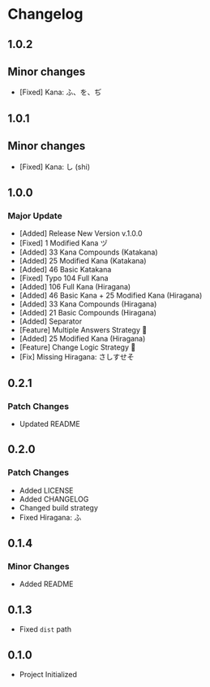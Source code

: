 # Changelog

## 1.0.2

## Minor changes

- [Fixed] Kana: ふ、を、ぢ

## 1.0.1

## Minor changes

- [Fixed] Kana: し (shi)

## 1.0.0

### Major Update

- [Added] Release New Version v.1.0.0
- [Fixed] 1 Modified Kana ヅ
- [Added] 33 Kana Compounds (Katakana)
- [Added] 25 Modified Kana (Katakana)
- [Added] 46 Basic Katakana
- [Fixed] Typo 104 Full Kana
- [Added] 106 Full Kana (Hiragana)
- [Added] 46 Basic Kana + 25 Modified Kana (Hiragana)
- [Added] 33 Kana Compounds (Hiragana)
- [Added] 21 Basic Compounds (Hiragana)
- [Added] Separator
- [Feature] Multiple Answers Strategy 🚀
- [Added] 25 Modified Kana (Hiragana)
- [Feature] Change Logic Strategy 🚀
- [Fix] Missing Hiragana: さしすせそ

## 0.2.1

### Patch Changes

- Updated README

## 0.2.0

### Patch Changes

- Added LICENSE
- Added CHANGELOG
- Changed build strategy
- Fixed Hiragana: ふ

## 0.1.4

### Minor Changes

- Added README

## 0.1.3

- Fixed `dist` path

## 0.1.0

- Project Initialized
